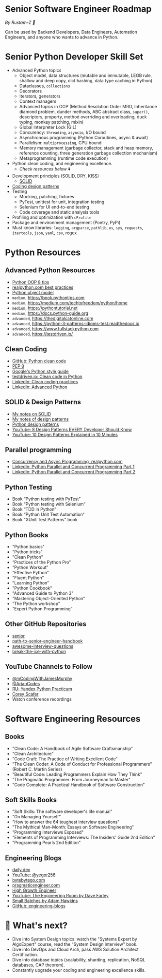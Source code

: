 # Senior Software Engineer Roadmap

*By Rustam-Z 🚀*

Can be used by Backend Developers, Data Engineers, Automation Engineers, and anyone who wants to advance in Python.

# Senior Python Developer Skill Set
- Advanced Python topics
  - Object model, data structures (mutable and immutable, LEGB rule, shallow and deep copy, dict hashing, data type caching in Python)
  - Dataclasses, `collections` 
  - Decorators
  - Iterators, generators
  - Context managers
  - Advanced topics in OOP (Method Resolution Order MRO, Inheritance diamond problem, dunder methods, ABC abstract class, `super()`, descriptors, property, method overriding and overloading, duck typing, monkey patching, mixin)
  - Global Interpreter Lock (GIL)
  - Concurency: `threading`, `asyncio`, I/O bound
  - Asynchronous programming (Python Coroutines, async & await)
  - Parallelism: `multiprocessing`, CPU bound
  - Memory management (garbage collector, stack and heap memory, reference counting, three generation garbage collection mechanism)
  - Metaprogramming (runtime code execution)
- Python clean coding, and engineering excellence.
  - *Check resources below* ⬇️
- Development principles (SOLID, DRY, KISS)
  - [SOLID](https://github.com/Rustam-Z/senior-python-engineer/tree/main/solid)
- [Coding design patterns](https://github.com/Rustam-Z/senior-python-engineer/tree/main/design_patterns#design-patterns-with-python)
- Testing
  - Mocking, patching, fixtures
  - PyTest, unittest for unit, integration testing
  - Selenium for UI end-to-end testing
  - Code coverage and static analysis tools
- Profiling and optimization with `cProfile`
- Package and environment management (Poetry, PyPi)
- Must know libraries: `logging`, `argparse`, `pathlib`, `os`, `sys`, `requests`, `itertools`, `json`, `yaml`, `csv`, regex

# Python Resources

## Advanced Python Resources
- [Python OOP 8 tips](https://towardsdatascience.com/8-tips-for-object-oriented-programming-in-python-3e98b767ae79)
- [realpython.com best practices ](https://realpython.com/tutorials/best-practices/)
- [Python object model](https://youtu.be/pQdcfCmwFak?feature=shared)
- `medium`, https://book.pythontips.com
- `medium`, https://medium.com/techtofreedom/python/home
- `medium`, https://pythontutorial.net
- `medium`, https://docs.python-guide.org
- `advanced`, https://thedigitalcatonline.com
- `advanced`, https://python-3-patterns-idioms-test.readthedocs.io
- `advanced`, https://www.fullstackpython.com
- `advanced`, https://testdriven.io/

## Clean Coding
- [GitHub: Python clean code](https://github.com/zedr/clean-code-python)
- [PEP 8](https://peps.python.org/pep-0008/)
- [Google's Python style guide](https://google.github.io/styleguide/pyguide.html)
- [testdriven.io: Clean code in Python](https://testdriven.io/blog/clean-code-python/)
- [LinkedIn: Clean coding practices](https://www.linkedin.com/learning/agile-software-development-clean-coding-practices)
- [LinkedIn: Advanced Python](https://www.linkedin.com/learning/advanced-python)

## SOLID & Design Patterns
- [My notes on SOLID](https://github.com/Rustam-Z/senior-python-engineer/tree/main/solid)
- [My notes of design patterns](https://github.com/Rustam-Z/senior-python-engineer/tree/main/design_patterns#design-patterns-with-python)
- [Python design patterns](https://github.com/faif/python-patterns)
- [YouTube: 8 Design Patterns EVERY Developer Should Know](https://www.youtube.com/watch?v=tAuRQs_d9F8)
- [YouTube: 10 Design Patterns Explained in 10 Minutes](https://www.youtube.com/watch?v=tv-_1er1mWI)

## Parallel programming
- [Concurrency and Async Programming, realpython.com](https://realpython.com/learning-paths/python-concurrency-parallel-programming)
- [LinkedIn: Python Parallel and Concurrent Programming Part 1](https://www.linkedin.com/learning/python-parallel-and-concurrent-programming-part-1)
- [LinkedIn: Python Parallel and Concurrent Programming Part 2](https://www.linkedin.com/learning/python-parallel-and-concurrent-programming-part-2)

## Python Testing
- Book “Python testing with PyTest”
- Book “Python testing with Selenium”
- Book “TDD in Python”
- Book “Python Unit Test Automation“
- Book "XUnit Test Patterns" book

## Python Books
- "Python basics"
- "Python tricks"
- "Clean Python"
- “Practices of the Python Pro”
- “Python Workout”
- “Effective Python”
- "Fluent Python"
- "Learning Python”
- "Python Cookbook"
- "Advanced Guide to Python 3"
- "Mastering Object-Oriented Python"
- “The Python workshop”
- “Expert Python Programming”

## Other GitHub Repositories
- [senior](https://github.com/matacoder/senior)
- [path-to-senior-engineer-handbook](https://github.com/jordan-cutler/path-to-senior-engineer-handbook)
- [awesome-interview-questions](https://github.com/DopplerHQ/awesome-interview-questions#python)
- [break-the-ice-with-python](https://github.com/darkprinx/break-the-ice-with-python)

## YouTube Channels to Follow
- [@mCodingWithJamesMurphy](https://youtube.com/c/mCodingWithJamesMurphy)
- [@ArjanCodes](https://youtube.com/c/ArjanCodes)
- [RU: Yandex Python Practicum](https://www.youtube.com/playlist?list=PLlb7e2G7aSpQhNphPSpcO4daaRPeVstku) 
- [Corey Scafer](https://www.youtube.com/playlist?list=PL-osiE80TeTt2d9bfVyTiXJA-UTHn6WwU)
- Watch conference recordings

# Software Engineering Resources
## Books
- "Clean Code: A Handbook of Agile Software Craftsmanship"
- "Clean Architecture"
- "Code Craft: The Practice of Writing Excellent Code"
- "The Clean Coder: A Code of Conduct for Professional Programmers" (Robert C. Martin Series)
- "Beautiful Code: Leading Programmers Explain How They Think"
- "The Pragmatic Programmer: From Journeyman to Master"
- "Code Complete: A Practical Handbook of Software Construction"

## Soft Skills Books
- "Soft Skills: The software developer's life manual"
- "On Managing Yourself"
- "How to answer the 64 toughest interview questions"
- "The Mythical Man-Month: Essays on Software Engineering"
- "Programming Interviews Exposed"
- "Elements of Programming Interviews: The Insiders' Guide 2nd Edition"
- "Programming Pearls 2nd Edition"
  
## Engineering Blogs
- [daily.dev](https://daily.dev/)
- [YouTube: @yegor256](https://www.youtube.com/@yegor256)
- [bytebytego.com](https://blog.bytebytego.com/p/79-engineering-blogs-to-level-up)
- [pragmaticengineer.com](https://blog.pragmaticengineer.com/)
- [High Growth Engineer](https://careercutler.substack.com/?r=1r629c)
- [YouTube: The Engineering Room by Dave Farley](https://www.youtube.com/playlist?app=desktop&list=PLwLLcwQlnXByuoAE-jYYg8MSNrzodVtJX)
- [Small Batches by Adam Hawkins](https://smallbatches.fm/)
- [GitHub: engineering-blogs](https://github.com/kilimchoi/engineering-blogs)

# 🚩 What's next? 
- Dive into System Design topics: watch the "Systems Expert by AlgoExpert" course, read the "System Design interview" book.
- Dive into DevOps and Cloud Arch, pass AWS Solution Architect Certification.
- Dive into database topics (scalability, sharding, replication, NoSQL databases, CAP theorem).
- Constantly upgrade your coding and engineering excellence skills.
